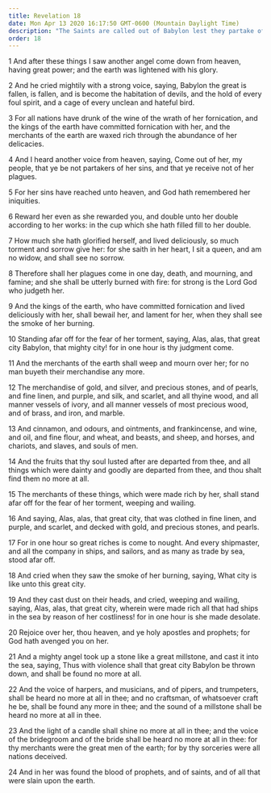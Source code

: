 ```yaml
---
title: Revelation 18
date: Mon Apr 13 2020 16:17:50 GMT-0600 (Mountain Daylight Time)
description: "The Saints are called out of Babylon lest they partake of her sins—She falls and is lamented by her supporters."
order: 18
---
```


1 And after these things I saw another angel come down from heaven, having great power; and the earth was lightened with his glory.

2 And he cried mightily with a strong voice, saying, Babylon the great is fallen, is fallen, and is become the habitation of devils, and the hold of every foul spirit, and a cage of every unclean and hateful bird.

3 For all nations have drunk of the wine of the wrath of her fornication, and the kings of the earth have committed fornication with her, and the merchants of the earth are waxed rich through the abundance of her delicacies.

4 And I heard another voice from heaven, saying, Come out of her, my people, that ye be not partakers of her sins, and that ye receive not of her plagues.

5 For her sins have reached unto heaven, and God hath remembered her iniquities.

6 Reward her even as she rewarded you, and double unto her double according to her works: in the cup which she hath filled fill to her double.

7 How much she hath glorified herself, and lived deliciously, so much torment and sorrow give her: for she saith in her heart, I sit a queen, and am no widow, and shall see no sorrow.

8 Therefore shall her plagues come in one day, death, and mourning, and famine; and she shall be utterly burned with fire: for strong is the Lord God who judgeth her.

9 And the kings of the earth, who have committed fornication and lived deliciously with her, shall bewail her, and lament for her, when they shall see the smoke of her burning.

10 Standing afar off for the fear of her torment, saying, Alas, alas, that great city Babylon, that mighty city! for in one hour is thy judgment come.

11 And the merchants of the earth shall weep and mourn over her; for no man buyeth their merchandise any more.

12 The merchandise of gold, and silver, and precious stones, and of pearls, and fine linen, and purple, and silk, and scarlet, and all thyine wood, and all manner vessels of ivory, and all manner vessels of most precious wood, and of brass, and iron, and marble.

13 And cinnamon, and odours, and ointments, and frankincense, and wine, and oil, and fine flour, and wheat, and beasts, and sheep, and horses, and chariots, and slaves, and souls of men.

14 And the fruits that thy soul lusted after are departed from thee, and all things which were dainty and goodly are departed from thee, and thou shalt find them no more at all.

15 The merchants of these things, which were made rich by her, shall stand afar off for the fear of her torment, weeping and wailing.

16 And saying, Alas, alas, that great city, that was clothed in fine linen, and purple, and scarlet, and decked with gold, and precious stones, and pearls.

17 For in one hour so great riches is come to nought. And every shipmaster, and all the company in ships, and sailors, and as many as trade by sea, stood afar off.

18 And cried when they saw the smoke of her burning, saying, What city is like unto this great city.

19 And they cast dust on their heads, and cried, weeping and wailing, saying, Alas, alas, that great city, wherein were made rich all that had ships in the sea by reason of her costliness! for in one hour is she made desolate.

20 Rejoice over her, thou heaven, and ye holy apostles and prophets; for God hath avenged you on her.

21 And a mighty angel took up a stone like a great millstone, and cast it into the sea, saying, Thus with violence shall that great city Babylon be thrown down, and shall be found no more at all.

22 And the voice of harpers, and musicians, and of pipers, and trumpeters, shall be heard no more at all in thee; and no craftsman, of whatsoever craft he be, shall be found any more in thee; and the sound of a millstone shall be heard no more at all in thee.

23 And the light of a candle shall shine no more at all in thee; and the voice of the bridegroom and of the bride shall be heard no more at all in thee: for thy merchants were the great men of the earth; for by thy sorceries were all nations deceived.

24 And in her was found the blood of prophets, and of saints, and of all that were slain upon the earth.
